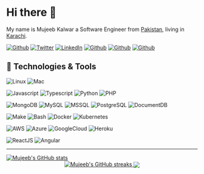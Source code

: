 # Hi there 👋

My name is Mujeeb Kalwar a Software Engineer from [Pakistan](https://unsplash.com/s/photos/pakistan), living in [Karachi](https://unsplash.com/s/photos/karachi).

[![Github](https://img.shields.io/badge/Medium-12100E?style=for-the-badge&logo=medium&logoColor=white)](http://mujeeb.move.com)
[![Twitter](https://img.shields.io/badge/Twitter-1DA1F2?style=for-the-badge&logo=twitter&logoColor=white&label=)](https://twitter.com/mujeeb_kalwar_1)
[![LinkedIn](https://img.shields.io/badge/LinkedIn-0077B5?style=for-the-badge&logo=linkedin&logoColor=white)](https://www.linkedin.com/in/mujeeb-kalwar)
[![Github](https://img.shields.io/badge/GitHub-100000?style=for-the-badge&logo=github&logoColor=white)](https://github.com/MujeebullahKalwar)
[![Github](https://img.shields.io/badge/Gmail-D14836?style=for-the-badge&logo=gmail&logoColor=white)](mailto:mujeebkalwar.mk@gmail.com)
[![Github](https://img.shields.io/badge/Telegram-2CA5E0?style=for-the-badge&logo=telegram&logoColor=white&label=@mujeebkalwar)](tg://resolve?domain=@mujeebkalwar)

## 🔧 Technologies & Tools

![Linux](https://img.shields.io/badge/OS-Linux-informational?style=flat&logo=linux&logoColor=white&color=2bbc8a)
![Mac](https://img.shields.io/badge/OS-Mac-informational?style=flat&logo=macos&logoColor=white&color=2bbc8a)

![Javascript](https://img.shields.io/badge/Code-JavaScript-informational?style=flat&logo=javascript&logoColor=white&color=FF6666)
![Typescript](https://img.shields.io/badge/Code-Typescript-informational?style=flat&logo=typescript&logoColor=white&color=FF6666)
![Python](https://img.shields.io/badge/Code-Python-informational?style=flat&logo=python&logoColor=white&color=FF6666)
![PHP](https://img.shields.io/badge/Code-PHP-informational?style=flat&logo=php&logoColor=white&color=FF6666)

![MongoDB](https://img.shields.io/badge/DB-MongoDB-informational?style=flat&logo=mongodb&logoColor=white&color=668AFF)
![MySQL](https://img.shields.io/badge/DB-MySQL-informational?style=flat&logo=mysql&logoColor=white&color=668AFF)
![MSSQL](https://img.shields.io/badge/DB-MSSQL-informational?style=flat&logo=mssql&logoColor=white&color=668AFF)
![PostgreSQL](https://img.shields.io/badge/DB-PostgreSQL-informational?style=flat&logo=postgresql&logoColor=white&color=668AFF)
![DocumentDB](https://img.shields.io/badge/DB-DocumentDB-informational?style=flat&logo=db&logoColor=white&color=668AFF)


![Make](https://img.shields.io/badge/Code-Make-informational?style=flat&logo=cmake&logoColor=white&color=FFFC66)
![Bash](https://img.shields.io/badge/Shell-Bash-informational?style=flat&logo=gnu-bash&logoColor=white&color=FFFC66)
![Docker](https://img.shields.io/badge/Tools-Docker-informational?style=flat&logo=docker&logoColor=white&color=FFFC66)
![Kubernetes](https://img.shields.io/badge/Tools-Kubernetes-informational?style=flat&logo=kubernetes&logoColor=white&color=FFFC66)

![AWS](https://img.shields.io/badge/Cloud-AWS-informational?style=flat&logo=amazon&logoColor=white&color=2bbc8a)
![Azure](https://img.shields.io/badge/Cloud-Azure-informational?style=flat&logo=microsoft-azure&logoColor=white&color=2bbc8a)
![GoogleCloud](https://img.shields.io/badge/Cloud-Google-informational?style=flat&logo=googlecloud&logoColor=white&color=2bbc8a)
![Heroku](https://img.shields.io/badge/Cloud-Heroku-informational?style=flat&logo=heroku&logoColor=white&color=2bbc8a)

![ReactJS](https://img.shields.io/badge/Code-ReactJS-informational?style=flat&logo=react&logoColor=white&color=FF66EF)
![Angular](https://img.shields.io/badge/Code-Angular-informational?style=flat&logo=angular&logoColor=white&color=FF66EF)

<hr />


<a href="https://github.com/MujeebullahKalwar">
  <img src="http://github-profile-summary-cards.vercel.app/api/cards/profile-details?username=MujeebullahKalwar&theme=github_dark&show_icons=true&count_private=true&hide=stars" alt="Mujeeb's GitHub stats">
</a>



<!-- 
  <img src="https://github-readme-stats.vercel.app/api?username=MujeebullahKalwar&show_icons=true&count_private=true&hide=stars" alt="Mujeeb's GitHub stats" style="max-width: 100%; width:51%">
-->
  <!-- 
<a href="https://github.com/MujeebullahKalwar">
  <img src="http://github-profile-summary-cards.vercel.app/api/cards/stats?username=MujeebullahKalwar&theme=github_dark&show_icons=true&count_private=true&hide=stars" alt="Mujeeb's GitHub streaks" style="max-width: 100%; width:48%">
</a>
  -->

<div style="width: 100%; text-align: center;">
  <a href="https://github.com/MujeebullahKalwar">
    <img src="https://streak-stats.demolab.com/?user=MujeebullahKalwar&currStreakLabel=000&ring=2f80ed&fire=2f80ed" alt="Mujeeb's GitHub streaks"/>
  </a>
    
  <a href="https://github.com/MujeebullahKalwar">
    <img align="center" src="http://github-profile-summary-cards.vercel.app/api/cards/repos-per-language?username=MujeebullahKalwar&theme=github_dark&exclude=github_dark" />
  </a>
</div>
